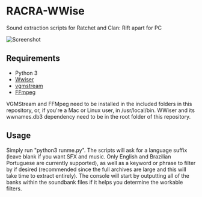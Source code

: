 # RACRA-WWise

Sound extraction scripts for Ratchet and Clan: Rift apart for PC

![Screenshot](screenshot.png)

## Requirements

- Python 3
- [Wwiser]
- [vgmstream]
- [FFmpeg]

VGMStream and FFMpeg need to be installed in the included folders in this repository, or, if you're a Mac or Linux user, in /usr/local/bin. WWiser and its wwnames.db3 dependency need to be in the root folder of this repository.

[Wwiser]:	https://github.com/vgmstream/vgmstream
[vgmstream]:	https://github.com/bnnm/wwiser
[FFmpeg]:	https://github.com/FFmpeg/FFmpeg

## Usage

Simply run "python3 runme.py". The scripts will ask for a language suffix (leave blank if you want SFX and music. Only English and Brazilian Portuguese are currently supported), as well as a keyword or phrase to filter by if desired (recommended since the full archives are large and this will take time to extract entirely). The console will start by outputting all of the banks within the soundbank files if it helps you determine the workable filters.